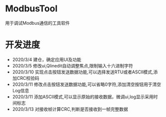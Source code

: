 # ModbusTool
用于调试Modbus通信的工具软件
# 开发进度
* 2020/3/4 建仓，确定应用UI及功能
* 2020/3/5 修改ui,Qlinedit自动调整焦点,限制输入十六进制字符
* 2020/3/10 实现点击按钮发送数据功能,可以选择发送RTU或者ASCII模式,添加CRC校验码
* 2020/3/11 修改点击按钮发送数据功能,可以省略0字符,添加清空按钮用于清空Log信息
* 2020/3/11 添加ASCII模式,可以显示原始的接收数据，微调ui,log显示采用时间标志
* 2020/3/13 对接收帧计算CRC,判断是否接收到一帧完整数据
